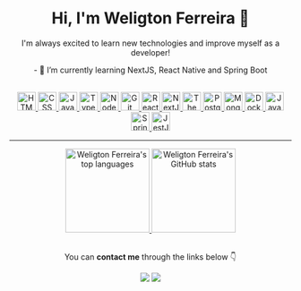 <h1 align="center">Hi, I'm <strong>Weligton Ferreira</strong> 👋</h1>

<p align="center">I'm always excited to learn new technologies and improve myself as a developer!</p>

<p align="center">- 🌱 I’m currently learning NextJS, React Native and Spring Boot</p>

</br>

<div align="center">
  <a title="HTML5" href="https://developer.mozilla.org/en-US/docs/Web/HTML" target="_blank">
    <img width="33" src="https://cdn.jsdelivr.net/gh/devicons/devicon/icons/html5/html5-plain.svg" alt="HTML logo"/>
  </a>
  <a title="CCS3" href="https://developer.mozilla.org/en-US/docs/Web/CSS" target="_blank">
    <img width="33" src="https://cdn.jsdelivr.net/gh/devicons/devicon/icons/css3/css3-plain.svg" alt="CSS logo"/>
  </a>
  <a title="JavaScript" href="https://developer.mozilla.org/en-US/docs/Web/JavaScript" target="_blank">
    <img width="33" src="https://cdn.jsdelivr.net/gh/devicons/devicon/icons/javascript/javascript-plain.svg" alt="JavaScript logo"/>
  </a>
  <a title="TypeScript" href="https://www.typescriptlang.org" target="_blank">
    <img width="33" src="https://cdn.jsdelivr.net/gh/devicons/devicon/icons/typescript/typescript-plain.svg" alt="TypeScript logo"/>
  </a>
  <a title="NodeJS" href="https://nodejs.org/en" target="_blank">
    <img width="33" src="https://cdn.jsdelivr.net/gh/devicons/devicon/icons/nodejs/nodejs-plain.svg" alt="NodeJS logo"/>
  </a>
  <a title="Git" href="https://git-scm.com/" target="_blank">
    <img width="33" src="https://cdn.jsdelivr.net/gh/devicons/devicon/icons/git/git-original.svg" alt="Git version control system logo"/>
  </a>
  <a title="React" href="https://react.dev" target="_blank">
    <img width="33" src="https://cdn.jsdelivr.net/gh/devicons/devicon/icons/react/react-original.svg" alt="React logo"/>
  </a>
  <a title="NextJS" href="https://nextjs.org" target="_blank">
    <img width="33" src="https://cdn.jsdelivr.net/gh/devicons/devicon/icons/nextjs/nextjs-original.svg" alt="NextJS logo"/>
  </a>
    <a href="https://angular.io" target="_blank">
    <img width="33" src="https://cdn.jsdelivr.net/gh/devicons/devicon/icons/angularjs/angularjs-original.svg" alt="The Angular framework"/>
  </a>
  <a title="PostgreSQL" href="https://www.postgresql.org/" target="_blank">
    <img width="33" src="https://cdn.jsdelivr.net/gh/devicons/devicon/icons/postgresql/postgresql-plain.svg" alt="PostgreSQL logo"/>
  </a>
  <a title="MongoDB" href="https://www.mongodb.com/" target="_blank">
    <img width="33" src="https://cdn.jsdelivr.net/gh/devicons/devicon/icons/mongodb/mongodb-plain.svg" alt="MongoDB logo"/>
  </a>
  <a title="Docker" href="https://docker.com" target="_blank">
    <img width="33" src="https://cdn.jsdelivr.net/gh/devicons/devicon/icons/docker/docker-plain-wordmark.svg" alt="Docker logo"/>
  </a>
  <a title="Java" href="https://www.java.com/download/help/whatis_java.html" target="_blank">
    <img width="33" src="https://cdn.jsdelivr.net/gh/devicons/devicon/icons/java/java-plain.svg" alt="Java logo"/>
  </a>
  <a title="Spring" href="https://spring.io" target="_blank">
    <img width="33" src="https://cdn.jsdelivr.net/gh/devicons/devicon/icons/spring/spring-original.svg" alt="Spring logo"/>
  </a>
    <a title="Jest" href="https://jestjs.io/" target="_blank">
    <img width="33" src="https://cdn.jsdelivr.net/gh/devicons/devicon/icons/jest/jest-plain.svg" alt="JestJS logo"/>
  </a>
</div>

<hr/>

<div align="center">
  <a href="https://github.com/weligtonferreira">
    <img
      height="150em" src="https://github-readme-stats.vercel.app/api/top-langs/?username=weligtonferreira&layout=compact&show_icons=true&title_color=fff&text_color=fff&icon_color=fff&bg_color=DEG,32c4c0,0f68a9&hide_border=true&border_radius=6" alt="Weligton Ferreira's top languages"
    />
    <img
      height="150em"
      src="https://github-readme-stats.vercel.app/api?username=weligtonferreira&show_icons=true&count_private=true&hide=stars&hide_border=true&title_color=fff&text_color=fff&icon_color=fff&border_radius=10&bg_color=DEG,32c4c0,0f68a9" alt="Weligton Ferreira's GitHub stats"
    />
  </a>
</div>

</br>

<p align="center">You can <strong>contact me</strong> through the links below 👇️</p>

<div align="center">
<!--   <a href="https://weligtonferreira.com"><img src="https://img.shields.io/badge/Portfolio-%231B1E23.svg?style=for-the-badge&logo=Google-chrome&logoColor=fff"></a> -->
  <a href="https://www.linkedin.com/in/weligtonferreira"><img src="https://img.shields.io/badge/linkedin-%230077B5.svg?style=for-the-badge&logo=linkedin&logoColor=white"></a>
  <a href="mailto:weligton.f.araujo@gmail.com"><img src="https://img.shields.io/badge/Gmail-D14836?style=for-the-badge&logo=gmail&logoColor=white"></a>
</div>
